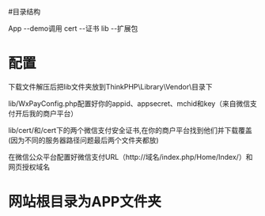 #目录结构 

App --demo调用
cert --证书
lib --扩展包

# 配置

下载文件解压后把lib文件夹放到ThinkPHP\Library\Vendor\目录下

lib/WxPayConfig.php配置好你的appid、appsecret、mchid和key（来自微信支付开后我的商户平台）

lib/cert/和/cert下的两个微信支付安全证书,在你的商户平台找到他们并下载覆盖(因为不同的服务器路径问题最后两个文件夹都放)

在微信公众平台配置好微信支付URL（http://域名/index.php/Home/Index/）和网页授权域名

# 网站根目录为APP文件夹

